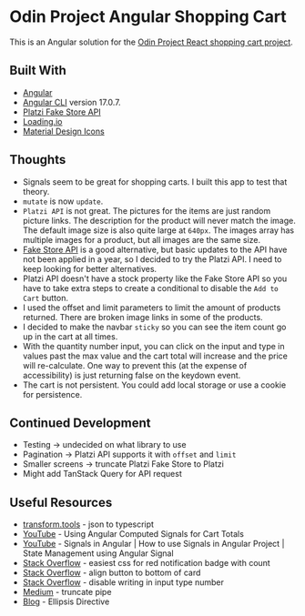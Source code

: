# Odin Project Angular Shopping Cart

This is an Angular solution for the [Odin Project React shopping cart project](https://www.theodinproject.com/lessons/node-path-react-new-shopping-cart).

## Built With

- [Angular](https://angular.dev)
- [Angular CLI](https://github.com/angular/angular-cli) version 17.0.7.
- [Platzi Fake Store API](https://fakeapi.platzi.com/en/rest/products/)
- [Loading.io](https://loading.io/css/)
- [Material Design Icons](https://pictogrammers.com/library/mdi/)

## Thoughts

- Signals seem to be great for shopping carts.  I built this app to test that theory.  
- `mutate` is now `update`.
- `Platzi API` is not great.  The pictures for the items are just random picture links.  The description for the product will never match the image.  The default image size is also quite large at `640px`. The images array has multiple images for a product, but all images are the same size.
- [Fake Store API](https://fakestoreapi.com/) is a good alternative, but basic updates to the API have not been applied in a year, so I decided to try the Platzi API.  I need to keep looking for better alternatives.  
- Platzi API doesn't have a stock property like the Fake Store API so you have to take extra steps to create a conditional to disable the `Add to Cart` button.    
- I used the offset and limit parameters to limit the amount of products returned.  There are broken image links in some of the products.
- I decided to make the navbar `sticky` so you can see the item count go up in the cart at all times. 
- With the quantity number input, you can click on the input and type in values past the max value and the cart total will increase and the price will re-calculate.  One way to prevent this (at the expense of accessibility) is just returning false on the keydown event.  
- The cart is not persistent.  You could add local storage or use a cookie for persistence.  

## Continued Development

- Testing -> undecided on what library to use
- Pagination -> Platzi API supports it with `offset` and `limit`
- Smaller screens -> truncate Platzi Fake Store to Platzi
- Might add TanStack Query for API request

## Useful Resources

- [transform.tools](https://transform.tools/json-to-typescript) - json to typescript
- [YouTube](https://www.youtube.com/watch?v=kczkl2HndJg) - Using Angular Computed Signals for Cart Totals
- [YouTube](https://www.youtube.com/watch?v=kWDboeL2g4g) - Signals in Angular | How to use Signals in Angular Project | State Management using Angular Signal
- [Stack Overflow](https://stackoverflow.com/questions/5747863/easiest-css-for-red-notification-badge-with-count) - easiest css for red notification badge with count
- [Stack Overflow](https://stackoverflow.com/questions/48406628/bootstrap-align-button-to-the-bottom-of-card) - align button to bottom of card
- [Stack Overflow](https://stackoverflow.com/questions/17164278/disable-writing-in-input-type-number-html5) - disable writing in input type number
- [Medium](https://blog.bitsrc.io/how-to-use-the-truncate-pipe-in-angular-64b01f3c8411) - truncate pipe
- [Blog](https://brianflove.com/2019-09-26/ellipsis-directive/) - Ellipsis Directive